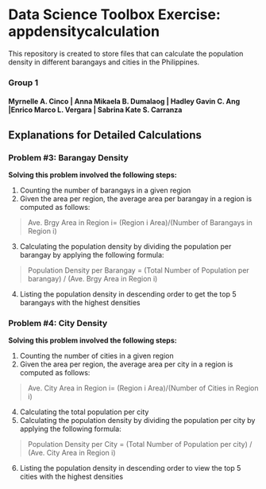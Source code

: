 
# Data Science Toolbox Exercise: appdensitycalculation
This repository is created to store files that can calculate the population density in different barangays and cities in the Philippines.

### Group 1
#### Myrnelle A. Cinco | Anna Mikaela B. Dumalaog | Hadley Gavin C. Ang |Enrico Marco L. Vergara | Sabrina Kate S. Carranza

## Explanations for Detailed Calculations

### Problem #3: Barangay Density
**Solving this problem involved the following steps:**
1. Counting the number of barangays in a given region
2. Given the area per region, the average area per barangay in a region is computed as follows: 
> Ave. Brgy Area in Region i= (Region i Area)/(Number of Barangays in Region i)
3. Calculating the population density by dividing the population per barangay by applying the following formula:
> Population Density per Barangay = (Total Number of Population per barangay) / (Ave. Brgy Area in Region i)
4. Listing the population density in descending order to get the top 5 barangays with the highest densities


### Problem #4: City Density
**Solving this problem involved the following steps:**
1. Counting the number of cities in a given region 
2. Given the area per region, the average area per city in a region is computed as follows: 
> Ave. City Area in Region i= (Region i Area)/(Number of Cities in Region i)
4. Calculating the total population per city
5. Calculating the population density by dividing the population per city by applying the following formula:
> Population Density per City = (Total Number of Population per city) / (Ave. City Area in Region i) 
6. Listing the population density in descending order to view the top 5 cities with the highest densities
